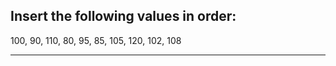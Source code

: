 ## Insert the following values in order:
100, 90, 110, 80, 95, 85, 105, 120, 102, 108

------------------------------------------------------------------------------------